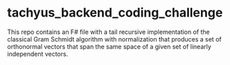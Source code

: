 # tachyus_backend_coding_challenge

This repo contains an F# file with a tail recursive implementation of the classical Gram Schmidt algorithm with normalization that produces a set of orthonormal vectors that span the same space of a given set of linearly independent vectors.